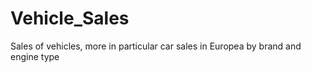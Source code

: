 # Vehicle_Sales
Sales of vehicles, more in particular car sales in Europea by brand and engine type
